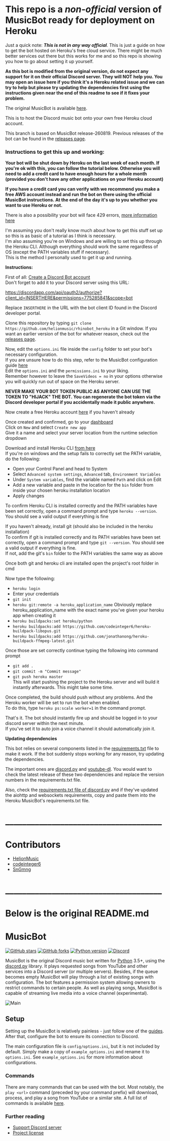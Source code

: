# This repo is a *non-official* version of MusicBot ready for deployment on Heroku

Just a quick note: ***This is not in any way official***. This is just a guide on how to get the bot hosted on Heroku's free cloud service. There might be much better services out there but this works for me and so this repo is showing you how to go about setting it up yourself.

**As this bot is modified from the original version, do not expect any support for it on their official Discord server. They will NOT help you. You may open an issue here if you think it's a Heroku related issue and we can try to help but please try updating the dependencies first using the instructions given near the end of this readme to see if it fixes your problem.**

The original MusicBot is available [here](https://github.com/Just-Some-Bots/MusicBot).

This is to host the Discord music bot onto your own free Heroku cloud account.

This branch is based on MusicBot release-260819. Previous releases of the bot can be found in the [releases page](https://github.com/helionmusic/rhinobot_heroku/releases).

### Instructions to get this up and working:
**Your bot will be shut down by Heroku on the last week of each month. If you're ok with this, you can follow the tutorial below. Otherwise you will need to add a credit card to have enough hours for a whole month (provided you don't have any other applications on your Heroku account)**

**If you have a credit card you can verify with we recommend you make a free AWS account instead and run the bot on there using the official MusicBot instructions. At the end of the day it's up to you whether you want to use Heroku or not.**

There is also a possibility your bot will face 429 errors, [more information here](https://github.com/helionmusic/rhinobot_heroku/issues/31)

I'm assuming you don't really know much about how to get this stuff set up so this is as basic of a tutorial as I think is necessary.  
I'm also assuming you're on Windows and are willing to set this up through the Heroku CLI. Although everything should work the same regardless of OS (except the PATH variables stuff if necessary).  
This is the method I personally used to get it up and running.

**Instructions:**

First of all: [Create a Discord Bot account](https://discordapp.com/developers)  
Don't forget to add it to your Discord server using this URL:

https://discordapp.com/api/oauth2/authorize?client_id=INSERTHERE&permissions=775285841&scope=bot

Replace `INSERTHERE` in the URL with the bot client ID found in the Discord developer portal.
  
Clone this repository by typing `git clone https://github.com/helionmusic/rhinobot_heroku` in a Git window. If you want an earlier version of the bot for whatever reason, check out the [releases page](https://github.com/helionmusic/rhinobot_heroku/releases).


Now, edit the `options.ini` file inside the `config` folder to set your bot's necessary configuration.  
If you are unsure how to do this step, refer to the MusicBot configuration guide [here](https://just-some-bots.github.io/MusicBot/using/configuration/)  
Edit the `options.ini` and the `permissions.ini` to your liking.  
Remember however to leave the `SaveVideos = no` in your options otherwise you will quickly run out of space on the Heroku server.

**NEVER MAKE YOUR BOT TOKEN PUBLIC AS ANYONE CAN USE THE TOKEN TO "HIJACK" THE BOT. You can regenerate the bot token via the Discord developer portal if you accidentally made it public anywhere.**


Now create a free Heroku account [here](https://www.heroku.com/) if you haven't already

Once created and confirmed, go to your [dashboard](https://dashboard.heroku.com/apps)  
Click on `New` and select `Create new app`  
Give it a name and select your server location from the runtime selection dropdown

Download and install Heroku CLI [from here](https://devcenter.heroku.com/articles/heroku-cli)  
If you're on windows and the setup fails to correctly set the PATH variable, do the following:  
* Open your Control Panel and head to System  
* Select `Advanced system settings`, `Advanced` tab, `Environment Variables`  
* Under `System variables`, find the variable named `Path` and click on Edit  
* Add a new variable and paste in the location for the `bin` folder from inside your chosen heroku installation location  
* Apply changes  

To confirm Heroku CLI is installed correctly and the PATH variables have been set correctly, open a command prompt and type `heroku --version`. You should see a valid output if everything is fine

  
If you haven't already, install git (should also be included in the heroku installation)  
To confirm if git is installed correctly and its PATH variables have been set correctly, open a command prompt and type `git --version`. You should see a valid output if everything is fine.  
If not, add the git's `bin` folder to the PATH variables the same way as above  

  
Once both git and heroku cli are installed open the project's root folder in cmd

Now type the following:  
* ``heroku login``  
* Enter your credentials  
* ``git init``  
* ``heroku git:remote -a heroku_application_name`` Obviously replace heroku_application_name with the exact name you've given your heroku app when creating it  
* ``heroku buildpacks:set heroku/python``  
* ``heroku buildpacks:add https://github.com/codeinteger6/heroku-buildpack-libopus.git``  
* ``heroku buildpacks:add https://github.com/jonathanong/heroku-buildpack-ffmpeg-latest.git``    

Once those are set correctly continue typing the following into command prompt  
* ``git add .``  
* ``git commit -m "Commit message"``  
* ``git push heroku master``  
This will start pushing the project to the Heroku server and will build it instantly afterwards. This might take some time.

Once completed, the build should push without any problems. And the Heroku worker will be set to run the bot when enabled.  
To do this, type ``heroku ps:scale worker=1`` in the command prompt.

That's it. The bot should instantly fire up and should be logged in to your discord server within the next minute.  
If you've set it to auto join a voice channel it should automatically join it.

**Updating dependencies**

This bot relies on several components listed in the [requirements.txt](https://github.com/helionmusic/rhinobot_heroku/blob/master/requirements.txt) file to make it work. If the bot suddenly stops working for any reason, try updating the dependencies.

The important ones are [discord.py](https://github.com/Rapptz/discord.py/releases) and [youtube-dl](https://github.com/ytdl-org/youtube-dl/releases). You would want to check the latest release of these two dependencies and replace the version numbers in the requirements.txt file.

Also, check the [requirements.txt file of discord.py](https://github.com/Rapptz/discord.py/blob/master/requirements.txt) and if they've updated the aiohttp and websockets requirements, copy and paste them into the Heroku MusicBot's requirements.txt file.

# _____________________________________
# Contributors

* [HelionMusic](https://github.com/helionmusic)
* [codeinteger6](https://github.com/codeinteger6)
* [SnGmng](https://github.com/SnGmng)



# _____________________________________ 
# Below is the original README.md 

# MusicBot

[![GitHub stars](https://img.shields.io/github/stars/Just-Some-Bots/MusicBot.svg)](https://github.com/Just-Some-Bots/MusicBot/stargazers)
[![GitHub forks](https://img.shields.io/github/forks/Just-Some-Bots/MusicBot.svg)](https://github.com/Just-Some-Bots/MusicBot/network)
[![Python version](https://img.shields.io/badge/python-3.5%2C%203.6%2C%203.7-blue.svg)](https://python.org)
[![Discord](https://discordapp.com/api/guilds/129489631539494912/widget.png?style=shield)](https://discord.gg/bots)

MusicBot is the original Discord music bot written for [Python](https://www.python.org "Python homepage") 3.5+, using the [discord.py](https://github.com/Rapptz/discord.py) library. It plays requested songs from YouTube and other services into a Discord server (or multiple servers). Besides, if the queue becomes empty MusicBot will play through a list of existing songs with configuration. The bot features a permission system allowing owners to restrict commands to certain people. As well as playing songs, MusicBot is capable of streaming live media into a voice channel (experimental).

![Main](https://i.imgur.com/FWcHtcS.png)

## Setup
Setting up the MusicBot is relatively painless - just follow one of the [guides](https://just-some-bots.github.io/MusicBot/). After that, configure the bot to ensure its connection to Discord.

The main configuration file is `config/options.ini`, but it is not included by default. Simply make a copy of `example_options.ini` and rename it to `options.ini`. See `example_options.ini` for more information about configurations.

### Commands

There are many commands that can be used with the bot. Most notably, the `play <url>` command (preceded by your command prefix) will download, process, and play a song from YouTube or a similar site. A full list of commands is available [here](https://just-some-bots.github.io/MusicBot/using/commands/ "Commands").

### Further reading

* [Support Discord server](https://discord.gg/bots)
* [Project license](LICENSE)
